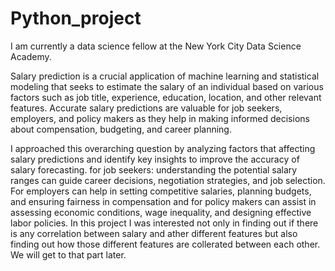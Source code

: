 # Python_project
I am currently a data science fellow at the New York City Data Science Academy.


Salary prediction is a crucial application of machine learning and statistical modeling that seeks to estimate the salary of an individual based on various factors such as job title, experience, education, location, and other relevant features. Accurate salary predictions are valuable for job seekers, employers, and policy makers as they help in making informed decisions about compensation, budgeting, and career planning. 

I approached this overarching question by analyzing factors that affecting salary predictions and identify key insights to improve the accuracy of salary forecasting.
for job seekers: understanding  the  potential salary ranges can guide career decisions, negotiation strategies, and job selection. For employers can help in setting competitive salaries, planning budgets, and ensuring fairness in compensation and for policy makers can assist in assessing economic conditions, wage inequality, and designing effective labor policies.
In this project I was interested not only in finding out if there is any correlation between salary and ather different features but also finding out how those different features are collerated between each other. We will get to that part later.
